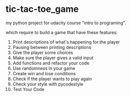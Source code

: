 # tic-tac-toe_game
my python project for udacity course "intro to programing".

 which require to build a game that have these features:
 
 1. Print descriptions of what's happening for the player
 2. Pausing between printing descriptions
 3. Give the player some choices
 4. Make sure the player gives a valid input
 5. Add functions and refactor your code
 6. Use randomness in your game
 7. Create win and lose conditions
 8. Check if the player wants to play again
 9. Check your style with pycodestyle
 10. Test Your Code
